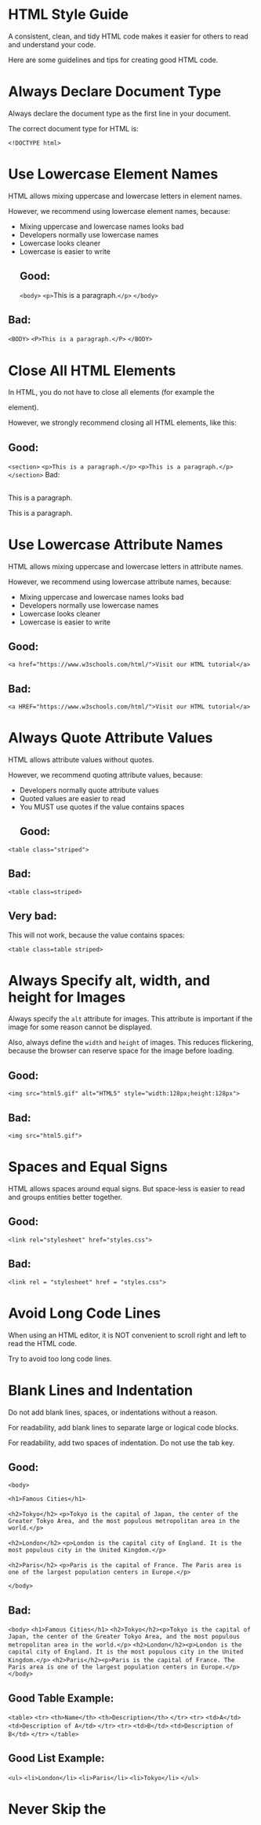 # HTML Style Guide

A consistent, clean, and tidy HTML code makes it easier for others to read and understand your code.

Here are some guidelines and tips for creating good HTML code.

# Always Declare Document Type

Always declare the document type as the first line in your document.

The correct document type for HTML is:

`<!DOCTYPE html>`

# Use Lowercase Element Names

HTML allows mixing uppercase and lowercase letters in element names.

However, we recommend using lowercase element names, because:

- Mixing uppercase and lowercase names looks bad
- Developers normally use lowercase names
- Lowercase looks cleaner
- Lowercase is easier to write
  ## Good:
  `<body>`
  `<p>`This is a paragraph.`</p>`
  `</body>`

## Bad:

`<BODY>`
`<P>This is a paragraph.</P>`
`</BODY>`

# Close All HTML Elements

In HTML, you do not have to close all elements (for example the <p> element).

However, we strongly recommend closing all HTML elements, like this:

## Good:

`<section>`
`<p>This is a paragraph.</p>`
`<p>This is a paragraph.</p>`
`</section>`
Bad:

## <section>

  <p>This is a paragraph.
  <p>This is a paragraph.
</section>

# Use Lowercase Attribute Names

HTML allows mixing uppercase and lowercase letters in attribute names.

However, we recommend using lowercase attribute names, because:

- Mixing uppercase and lowercase names looks bad
- Developers normally use lowercase names
- Lowercase looks cleaner
- Lowercase is easier to write

## Good:

`<a href="https://www.w3schools.com/html/">Visit our HTML tutorial</a>`

## Bad:

`<a HREF="https://www.w3schools.com/html/">Visit our HTML tutorial</a>`

# Always Quote Attribute Values

HTML allows attribute values without quotes.

However, we recommend quoting attribute values, because:

- Developers normally quote attribute values
- Quoted values are easier to read
- You MUST use quotes if the value contains spaces
  ## Good:

`<table class="striped">`

## Bad:

`<table class=striped>`

## Very bad:

This will not work, because the value contains spaces:

`<table class=table striped>`

# Always Specify alt, width, and height for Images

Always specify the `alt` attribute for images. This attribute is important if the image for some reason cannot be displayed.

Also, always define the `width` and `height` of images. This reduces flickering, because the browser can reserve space for the image before loading.

## Good:

`<img src="html5.gif" alt="HTML5" style="width:128px;height:128px">`

## Bad:

`<img src="html5.gif">`

# Spaces and Equal Signs

HTML allows spaces around equal signs. But space-less is easier to read and groups entities better together.

## Good:

`<link rel="stylesheet" href="styles.css">`

## Bad:

`<link rel = "stylesheet" href = "styles.css">`

# Avoid Long Code Lines

When using an HTML editor, it is NOT convenient to scroll right and left to read the HTML code.

Try to avoid too long code lines.

# Blank Lines and Indentation

Do not add blank lines, spaces, or indentations without a reason.

For readability, add blank lines to separate large or logical code blocks.

For readability, add two spaces of indentation. Do not use the tab key.

## Good:

`<body>`

`<h1>Famous Cities</h1>`

`<h2>Tokyo</h2>`
`<p>Tokyo is the capital of Japan, the center of the Greater Tokyo Area, and the most populous metropolitan area in the world.</p>`

`<h2>London</h2>`
`<p>London is the capital city of England. It is the most populous city in the United Kingdom.</p>`

`<h2>Paris</h2>`
`<p>Paris is the capital of France. The Paris area is one of the largest population centers in Europe.</p>`

`</body>`

## Bad:

`<body>`
`<h1>Famous Cities</h1>`
`<h2>Tokyo</h2><p>Tokyo is the capital of Japan, the center of the Greater Tokyo Area, and the most populous metropolitan area in the world.</p>`
`<h2>London</h2><p>London is the capital city of England. It is the most populous city in the United Kingdom.</p>`
`<h2>Paris</h2><p>Paris is the capital of France. The Paris area is one of the largest population centers in Europe.</p>`
`</body>`

## Good Table Example:

`<table>`
`<tr>`
`<th>Name</th>`
`<th>Description</th>`
`</tr>`
`<tr>`
`<td>A</td>`
`<td>Description of A</td>`
`</tr>`
`<tr>`
`<td>B</td>`
`<td>Description of B</td>`
`</tr>`
`</table>`

## Good List Example:

`<ul>`
`<li>London</li>`
`<li>Paris</li>`
`<li>Tokyo</li>`
`</ul>`

# Never Skip the <title> Element

The `<title>` element is required in HTML.

The contents of a page title is very important for search engine optimization (SEO)! The page title is used by search engine algorithms to decide the order when listing pages in search results.

The `<title>` element:

- defines a title in the browser toolbar
- provides a title for the page when it is added to favorites
- displays a title for the page in search-engine results
  So, try to make the title as accurate and meaningful as possible:

`<title>HTML Style Guide and Coding Conventions</title>`

# Close Empty HTML Elements?

In HTML, it is optional to close empty elements.

## Allowed:

`<meta charset="utf-8">`

## Also Allowed:

`<meta charset="utf-8" />`
If you expect XML/XHTML software to access your page, keep the closing slash (/), because it is required in XML and XHTML.

# Meta Data

To ensure proper interpretation and correct search engine indexing, both the language and the character encoding `<meta charset="charset">` should be defined as early as possible in an HTML document:

`<!DOCTYPE html>`
`<html lang="en-us">`
`<head>`
`<meta charset="UTF-8">`
`<title>Page Title</title>`
`</head>`

# Setting The Viewport

The viewport is the user's visible area of a web page. It varies with the device - it will be smaller on a mobile phone than on a computer screen.

You should include the following `<meta>` element in all your web pages:

`<meta name="viewport" content="width=device-width, initial-scale=1.0">`
This gives the browser instructions on how to control the page's dimensions and scaling.

The `width=device-width` part sets the width of the page to follow the screen-width of the device (which will vary depending on the device).

The `initial-scale=1.0` part sets the initial zoom level when the page is first loaded by the browser.

Here is an example of a web page without the viewport meta tag, and the same web page with the viewport meta tag:

# HTML Comments

Short comments should be written on one line, like this:

`<!-- This is a comment -->`
Comments that spans more than one line, should be written like this:

`<!--
  This is a long comment example. This is a long comment example.
  This is a long comment example. This is a long comment example.
-->`
Long comments are easier to observe if they are indented with two spaces.

# Using Style Sheets

Use simple syntax for linking to style sheets (the `type` attribute is not necessary):
`<link rel="stylesheet" href="styles.css">`

Short CSS rules can be written compressed, like this:
`p.intro {font-family:Verdana;font-size:16em;}`

Long CSS rules should be written over multiple lines:
`body {
background-color: lightgrey;
font-family: "Arial Black", Helvetica, sans-serif;
font-size: 16em;
color: black;
}`

- Place the opening bracket on the same line as the selector
- Use one space before the opening bracket
- Use two spaces of indentation
- Use semicolon after each property-value pair, including the last
- Only use quotes around values if the value contains spaces
- Place the closing bracket on a new line, without leading spaces

# Loading JavaScript in HTML

Use simple syntax for loading external scripts (the `type` attribute is not necessary):

`<script src="myscript.js">`

# Use Lower Case File Names

Some web servers (Apache, Unix) are case sensitive about file names: "london.jpg" cannot be accessed as "London.jpg".

Other web servers (Microsoft, IIS) are not case sensitive: "london.jpg" can be accessed as "London.jpg".

If you use a mix of uppercase and lowercase, you have to be aware of this.

If you move from a case-insensitive to a case-sensitive server, even small errors will break your web!

To avoid these problems, always use lowercase file names!

# File Extensions

HTML files should have a .html extension (.htm is allowed).

CSS files should have a .css extension.

JavaScript files should have a .js extension.

# Differences Between .htm and .html?

There is no difference between the .htm and .html file extensions!

Both will be treated as HTML by any web browser and web server.

# Default Filenames

When a URL does not specify a filename at the end (like "https://www.w3schools.com/"), the server just adds a default filename, such as "index.html", "index.htm", "default.html", or "default.htm".

If your server is configured only with "index.html" as the default filename, your file must be named "index.html", and not "default.html".

However, servers can be configured with more than one default filename; usually you can set up as many default filenames as you want.
